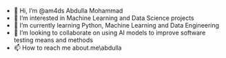 - 👋 Hi, I’m @am4ds Abdulla Mohammad
- 👀 I’m interested in Machine Learning and Data Science projects
- 🌱 I’m currently learning Python, Machine Learning and Data Engineering
- 💞️ I’m looking to collaborate on using AI models to improve software testing means and methods
- 📫 How to reach me about.me\abdulla

<!---
am4ds/am4ds is a ✨ special ✨ repository because its `README.md` (this file) appears on your GitHub profile.
You can click the Preview link to take a look at your changes.
--->
